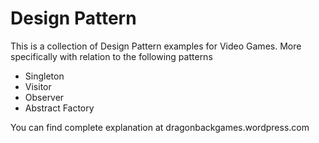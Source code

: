 Design Pattern
==============

This is a collection of Design Pattern examples for Video Games. More specifically with relation to the following patterns

- Singleton
- Visitor
- Observer
- Abstract Factory

You can find complete explanation at dragonbackgames.wordpress.com


